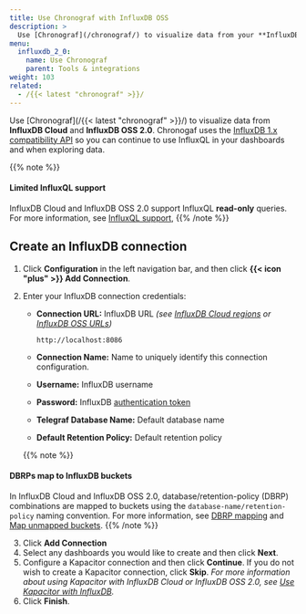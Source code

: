 ```yaml
---
title: Use Chronograf with InfluxDB OSS
description: >
  Use [Chronograf](/chronograf/) to visualize data from your **InfluxDB OSS 2.0** instance.
menu:
  influxdb_2_0:
    name: Use Chronograf
    parent: Tools & integrations
weight: 103
related:
  - /{{< latest "chronograf" >}}/
---
```


Use [Chronograf](/{{< latest "chronograf" >}}/) to visualize data from **InfluxDB Cloud** and **InfluxDB OSS 2.0**.
Chronogaf uses the [InfluxDB 1.x compatibility API](/influxdb/v2.0/reference/api/influxdb-1x/)
so you can continue to use InfluxQL in your dashboards and when exploring data.

{{% note %}}
#### Limited InfluxQL support
InfluxDB Cloud and InfluxDB OSS 2.0 support InfluxQL **read-only** queries.
For more information, see [InfluxQL support](/influxdb/v2.0/query-data/influxql/#influxql-support),
{{% /note %}}

## Create an InfluxDB connection
1. Click **Configuration** in the left navigation bar, and then click **{{< icon "plus" >}} Add Connection**.
2. Enter your InfluxDB connection credentials:
    - **Connection URL:** InfluxDB URL _(see [InfluxDB Cloud regions](/influxdb/cloud/reference/regions/)
      or [InfluxDB OSS URLs](/influxdb/v2.0/reference/urls/))_

      ```
      http://localhost:8086
      ```

    - **Connection Name:** Name to uniquely identify this connection configuration.
    - **Username:** InfluxDB username
    - **Password:** InfluxDB [authentication token](/influxdb/v2.0/security/tokens/)
    - **Telegraf Database Name:** Default database name
    - **Default Retention Policy:** Default retention policy

    {{% note %}}
#### DBRPs map to InfluxDB buckets
In InfluxDB Cloud and InfluxDB OSS 2.0, database/retention-policy (DBRP) combinations
are mapped to buckets using the `database-name/retention-policy` naming convention.
For more information, see [DBRP mapping](/influxdb/v2.0/reference/api/influxdb-1x/dbrp/)
and [Map unmapped buckets](/influxdb/v2.0/query-data/influxql/#map-unmapped-buckets).
    {{% /note %}}

3. Click **Add Connection**
4. Select any dashboards you would like to create and then click **Next**.
5. Configure a Kapacitor connection and then click **Continue**.
   If you do not wish to create a Kapacitor connection, click **Skip**.
   _For more information about using Kapacitor with InfluxDB Cloud or InfluxDB OSS 2.0,
   see [Use Kapacitor with InfluxDB](/influxdb/v2.0/tools/kapacitor/)._
6. Click **Finish**.
